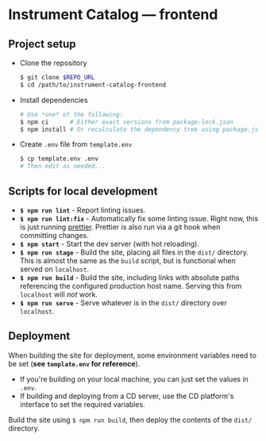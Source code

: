 # Instrument Catalog — frontend

## Project setup

- Clone the repository
  ```bash
  $ git clone $REPO_URL
  $ cd /path/to/instrument-catalog-frontend
  ```
- Install dependencies
  ```bash
  # Use *one* of the following:
  $ npm ci      # Either exact versions from package-lock.json
  $ npm install # Or recalculate the dependency tree using package.json
  ```
- Create `.env` file from `template.env`
  ```bash
  $ cp template.env .env
  # Then edit as needed...
  ```

## Scripts for local development

- **`$ npm run lint`** - Report linting issues.
- **`$ npm run lint:fix`** - Automatically fix some linting issue. Right now, this is just running [prettier](https://prettier.io/). Prettier is also run via a git hook when committing changes.
- **`$ npm start`** - Start the dev server (with hot reloading).
- **`$ npm run stage`** - Build the site, placing all files in the `dist/` directory. This is almost the same as the `build` script, but is functional when served on `localhost`.
- **`$ npm run build`** - Build the site, including links with absolute paths referencing the configured production host name. Serving this from `localhost` will _not_ work.
- **`$ npm run serve`** - Serve whatever is in the `dist/` directory over `localhost`.

## Deployment

When building the site for deployment, some environment variables need to be set (**see `template.env` for reference**).

- If you're building on your local machine, you can just set the values in `.env`.
- If building and deploying from a CD server, use the CD platform's interface to set the required variables.

Build the site using `$ npm run build`, then deploy the contents of the `dist/` directory.
